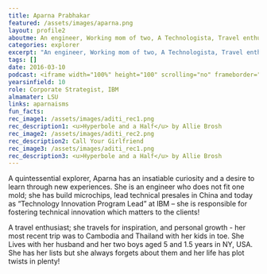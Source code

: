 ```yaml
---
title: Aparna Prabhakar
featured: /assets/images/aparna.png
layout: profile2
aboutme: An engineer, Working mom of two, A Technologista, Travel enthusiast, Book lover, Legal alien, unapologetically curious with an open mind and a strong point of view
categories: explorer
excerpt: "An engineer, Working mom of two, A Technologista, Travel enthusiast, Book lover, Legal alien"
tags: []
date: 2016-03-10
podcast: <iframe width="100%" height="100" scrolling="no" frameborder="no" src="https://w.soundcloud.com/player/?url=https%3A//api.soundcloud.com/tracks/123357420&amp;color=ff5500&amp;auto_play=false&amp;hide_related=false&amp;show_artwork=false&amp;show_comments=true&amp;show_user=true&amp;show_reposts=false"></iframe>
yearsinfield: 10
role: Corporate Strategist, IBM
almamater: LSU
links: aparnaisms
fun_facts: 
rec_image1: /assets/images/aditi_rec1.png
rec_description1: <u>Hyperbole and a Half</u> by Allie Brosh
rec_image2: /assets/images/aditi_rec2.png
rec_description2: Call Your Girlfriend
rec_image3: /assets/images/aditi_rec1.png
rec_description3: <u>Hyperbole and a Half</u> by Allie Brosh
---
```


<p> A quintessential explorer, Aparna has an insatiable curiosity and a desire to learn through new experiences. She is an engineer who does not fit one mold; she has build microchips, lead technical presales in China and today as “Technology Innovation Program Lead” at IBM – she is responsible for fostering technical innovation which matters to the clients!   </p>
<p>A travel enthusiast; she travels for inspiration, and personal growth - her most recent trip was to Cambodia and Thailand with her kids in toe. She Lives with her husband and her two boys aged 5 and 1.5 years in NY, USA. She has her lists but she always forgets about them and her life has plot twists in plenty!</p>
